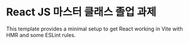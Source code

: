 # React JS 마스터 클래스 졸업 과제

This template provides a minimal setup to get React working in Vite with HMR and some ESLint rules.

